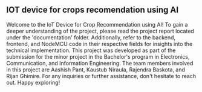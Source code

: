 ## IOT device for crops recomendation using AI

Welcome to the IoT Device for Crop Recommendation using AI! To gain a deeper understanding of the project, please read the project report located under the 'documentation' folder. Additionally, refer to the backend, frontend, and NodeMCU code in their respective fields for insights into the technical implementation. This project was developed as part of the submission for the minor project in the Bachelor's program in Electronics, Communication, and Information Engineering. The team members involved in this project are Aashish Pant, Kaustub Niraula, Rajendra Baskota, and Rijan Ghimire. For any inquiries or further assistance, don't hesitate to reach out. Happy exploring!